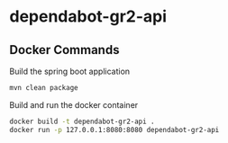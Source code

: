# dependabot-gr2-api

## Docker Commands
Build the spring boot application
```bash
mvn clean package
```
Build and run the docker container
```bash
docker build -t dependabot-gr2-api .
docker run -p 127.0.0.1:8080:8080 dependabot-gr2-api
```